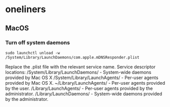 # oneliners

## MacOS
### Turn off system daemons
```
sudo launchctl unload -w /System/Library/LaunchDaemons/com.apple.mDNSResponder.plist
```
Replace the .plist file with the relevant service name.
Service descriptor locations:
/System/Library/LaunchDaemons/ - System-wide daemons provided by Mac OS X
/System/Library/LaunchAgents/ - Per-user agents provided by Mac OS X.
~/Library/LaunchAgents/ - Per-user agents provided by the user.
/Library/LaunchAgents/ - Per-user agents provided by the administrator.
/Library/LaunchDaemons/ - System-wide daemons provided by the administrator.
